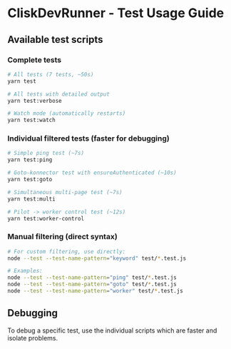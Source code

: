 # CliskDevRunner - Test Usage Guide

## Available test scripts

### Complete tests
```bash
# All tests (7 tests, ~50s)
yarn test

# All tests with detailed output  
yarn test:verbose

# Watch mode (automatically restarts)
yarn test:watch
```

### Individual filtered tests (faster for debugging)
```bash
# Simple ping test (~7s)
yarn test:ping

# Goto-konnector test with ensureAuthenticated (~10s)
yarn test:goto

# Simultaneous multi-page test (~7s)
yarn test:multi

# Pilot -> worker control test (~12s)
yarn test:worker-control
```

### Manual filtering (direct syntax)
```bash
# For custom filtering, use directly:
node --test --test-name-pattern="keyword" test/*.test.js

# Examples:
node --test --test-name-pattern="ping" test/*.test.js
node --test --test-name-pattern="goto" test/*.test.js  
node --test --test-name-pattern="worker" test/*.test.js
```

## Debugging

To debug a specific test, use the individual scripts which are faster and isolate problems. 